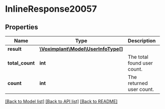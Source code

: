 # InlineResponse20057

## Properties
Name | Type | Description | Notes
------------ | ------------- | ------------- | -------------
**result** | [**\Voximplant\Model\UserInfoType[]**](UserInfoType.md) |  | [optional] 
**total_count** | **int** | The total found user count. | [optional] 
**count** | **int** | The returned user count. | [optional] 

[[Back to Model list]](../README.md#documentation-for-models) [[Back to API list]](../README.md#documentation-for-api-endpoints) [[Back to README]](../README.md)


